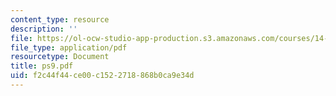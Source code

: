```yaml
---
content_type: resource
description: ''
file: https://ol-ocw-studio-app-production.s3.amazonaws.com/courses/14-30-introduction-to-statistical-method-in-economics-spring-2006/f2c44f44ce00c1522718868b0ca9e34d_ps9.pdf
file_type: application/pdf
resourcetype: Document
title: ps9.pdf
uid: f2c44f44-ce00-c152-2718-868b0ca9e34d
---
```

